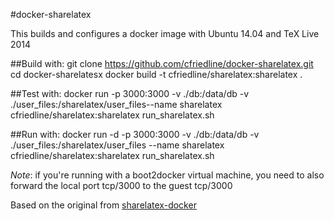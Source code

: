 #docker-sharelatex

This builds and configures a docker image with Ubuntu 14.04 and TeX Live 2014

##Build with:
	git clone https://github.com/cfriedline/docker-sharelatex.git
	cd docker-sharelatesx
	docker build -t cfriedline/sharelatex:sharelatex .

##Test with:
	docker run -p 3000:3000 -v ./db:/data/db -v ./user_files:/sharelatex/user_files--name sharelatex cfriedline/sharelatex:sharelatex run_sharelatex.sh

##Run with:
	docker run -d -p 3000:3000 -v ./db:/data/db -v ./user_files:/sharelatex/user_files --name sharelatex cfriedline/sharelatex:sharelatex run_sharelatex.sh

*Note*: if you're running with a boot2docker virtual machine, you need to also
forward the local port tcp/3000 to the guest tcp/3000

Based on the original from [sharelatex-docker](https://github.com/tiagoboldt/sharelatex-docker)
